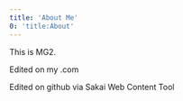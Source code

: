 ```yaml
---
title: 'About Me'
0: 'title:About'
---
```


This is MG2.

Edited on my .com

Edited on github via Sakai Web Content Tool
